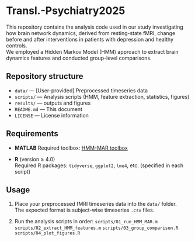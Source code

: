 # Transl.-Psychiatry2025

This repository contains the analysis code used in our study investigating how brain network dynamics, derived from resting-state fMRI, change before and after interventions in patients with depression and healthy controls.  
We employed a Hidden Markov Model (HMM) approach to extract brain dynamics features and conducted group-level comparisons.

## Repository structure

- `data/` — [User-provided] Preprocessed timeseries data
- `scripts/` — Analysis scripts (HMM, feature extraction, statistics, figures)
- `results/` — outputs and figures
- `README.md` — This document
- `LICENSE` — License information

## Requirements

- **MATLAB**
  Required toolbox: [HMM-MAR toolbox](https://github.com/OHBA-analysis/HMM-MAR) 

- **R** (version ≥ 4.0)  
  Required R packages: `tidyverse`, `ggplot2`, `lme4`, etc. (specified in each script)

## Usage

1. Place your preprocessed fMRI timeseries data into the `data/` folder.  
   The expected format is subject-wise timeseries `.csv` files.

2. Run the analysis scripts in order:
   `scripts/01_run_HMM_MAR.m`
   `scripts/02_extract_HMM_features.m`
   `scripts/03_group_comparison.R`
   `scripts/04_plot_figures.R`
